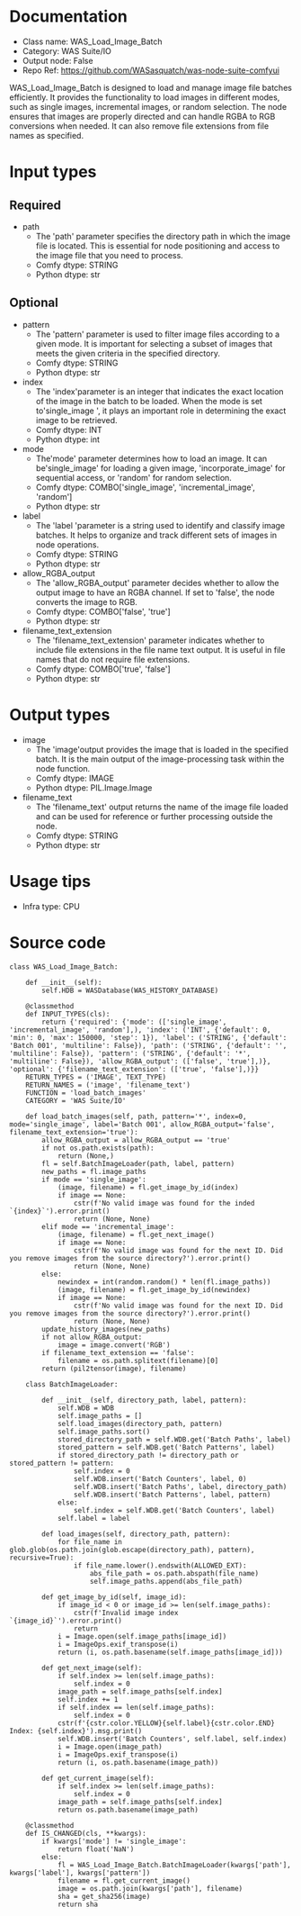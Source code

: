 # Documentation
- Class name: WAS_Load_Image_Batch
- Category: WAS Suite/IO
- Output node: False
- Repo Ref: https://github.com/WASasquatch/was-node-suite-comfyui

WAS_Load_Image_Batch is designed to load and manage image file batches efficiently. It provides the functionality to load images in different modes, such as single images, incremental images, or random selection. The node ensures that images are properly directed and can handle RGBA to RGB conversions when needed. It can also remove file extensions from file names as specified.

# Input types
## Required
- path
    - The 'path' parameter specifies the directory path in which the image file is located. This is essential for node positioning and access to the image file that you need to process.
    - Comfy dtype: STRING
    - Python dtype: str
## Optional
- pattern
    - The 'pattern' parameter is used to filter image files according to a given mode. It is important for selecting a subset of images that meets the given criteria in the specified directory.
    - Comfy dtype: STRING
    - Python dtype: str
- index
    - The 'index'parameter is an integer that indicates the exact location of the image in the batch to be loaded. When the mode is set to'single_image ', it plays an important role in determining the exact image to be retrieved.
    - Comfy dtype: INT
    - Python dtype: int
- mode
    - The'mode' parameter determines how to load an image. It can be'single_image' for loading a given image, 'incorporate_image' for sequential access, or 'random' for random selection.
    - Comfy dtype: COMBO['single_image', 'incremental_image', 'random']
    - Python dtype: str
- label
    - The 'label 'parameter is a string used to identify and classify image batches. It helps to organize and track different sets of images in node operations.
    - Comfy dtype: STRING
    - Python dtype: str
- allow_RGBA_output
    - The 'allow_RGBA_output' parameter decides whether to allow the output image to have an RGBA channel. If set to 'false', the node converts the image to RGB.
    - Comfy dtype: COMBO['false', 'true']
    - Python dtype: str
- filename_text_extension
    - The 'filename_text_extension' parameter indicates whether to include file extensions in the file name text output. It is useful in file names that do not require file extensions.
    - Comfy dtype: COMBO['true', 'false']
    - Python dtype: str

# Output types
- image
    - The 'image'output provides the image that is loaded in the specified batch. It is the main output of the image-processing task within the node function.
    - Comfy dtype: IMAGE
    - Python dtype: PIL.Image.Image
- filename_text
    - The 'filename_text' output returns the name of the image file loaded and can be used for reference or further processing outside the node.
    - Comfy dtype: STRING
    - Python dtype: str

# Usage tips
- Infra type: CPU

# Source code
```
class WAS_Load_Image_Batch:

    def __init__(self):
        self.HDB = WASDatabase(WAS_HISTORY_DATABASE)

    @classmethod
    def INPUT_TYPES(cls):
        return {'required': {'mode': (['single_image', 'incremental_image', 'random'],), 'index': ('INT', {'default': 0, 'min': 0, 'max': 150000, 'step': 1}), 'label': ('STRING', {'default': 'Batch 001', 'multiline': False}), 'path': ('STRING', {'default': '', 'multiline': False}), 'pattern': ('STRING', {'default': '*', 'multiline': False}), 'allow_RGBA_output': (['false', 'true'],)}, 'optional': {'filename_text_extension': (['true', 'false'],)}}
    RETURN_TYPES = ('IMAGE', TEXT_TYPE)
    RETURN_NAMES = ('image', 'filename_text')
    FUNCTION = 'load_batch_images'
    CATEGORY = 'WAS Suite/IO'

    def load_batch_images(self, path, pattern='*', index=0, mode='single_image', label='Batch 001', allow_RGBA_output='false', filename_text_extension='true'):
        allow_RGBA_output = allow_RGBA_output == 'true'
        if not os.path.exists(path):
            return (None,)
        fl = self.BatchImageLoader(path, label, pattern)
        new_paths = fl.image_paths
        if mode == 'single_image':
            (image, filename) = fl.get_image_by_id(index)
            if image == None:
                cstr(f'No valid image was found for the inded `{index}`').error.print()
                return (None, None)
        elif mode == 'incremental_image':
            (image, filename) = fl.get_next_image()
            if image == None:
                cstr(f'No valid image was found for the next ID. Did you remove images from the source directory?').error.print()
                return (None, None)
        else:
            newindex = int(random.random() * len(fl.image_paths))
            (image, filename) = fl.get_image_by_id(newindex)
            if image == None:
                cstr(f'No valid image was found for the next ID. Did you remove images from the source directory?').error.print()
                return (None, None)
        update_history_images(new_paths)
        if not allow_RGBA_output:
            image = image.convert('RGB')
        if filename_text_extension == 'false':
            filename = os.path.splitext(filename)[0]
        return (pil2tensor(image), filename)

    class BatchImageLoader:

        def __init__(self, directory_path, label, pattern):
            self.WDB = WDB
            self.image_paths = []
            self.load_images(directory_path, pattern)
            self.image_paths.sort()
            stored_directory_path = self.WDB.get('Batch Paths', label)
            stored_pattern = self.WDB.get('Batch Patterns', label)
            if stored_directory_path != directory_path or stored_pattern != pattern:
                self.index = 0
                self.WDB.insert('Batch Counters', label, 0)
                self.WDB.insert('Batch Paths', label, directory_path)
                self.WDB.insert('Batch Patterns', label, pattern)
            else:
                self.index = self.WDB.get('Batch Counters', label)
            self.label = label

        def load_images(self, directory_path, pattern):
            for file_name in glob.glob(os.path.join(glob.escape(directory_path), pattern), recursive=True):
                if file_name.lower().endswith(ALLOWED_EXT):
                    abs_file_path = os.path.abspath(file_name)
                    self.image_paths.append(abs_file_path)

        def get_image_by_id(self, image_id):
            if image_id < 0 or image_id >= len(self.image_paths):
                cstr(f'Invalid image index `{image_id}`').error.print()
                return
            i = Image.open(self.image_paths[image_id])
            i = ImageOps.exif_transpose(i)
            return (i, os.path.basename(self.image_paths[image_id]))

        def get_next_image(self):
            if self.index >= len(self.image_paths):
                self.index = 0
            image_path = self.image_paths[self.index]
            self.index += 1
            if self.index == len(self.image_paths):
                self.index = 0
            cstr(f'{cstr.color.YELLOW}{self.label}{cstr.color.END} Index: {self.index}').msg.print()
            self.WDB.insert('Batch Counters', self.label, self.index)
            i = Image.open(image_path)
            i = ImageOps.exif_transpose(i)
            return (i, os.path.basename(image_path))

        def get_current_image(self):
            if self.index >= len(self.image_paths):
                self.index = 0
            image_path = self.image_paths[self.index]
            return os.path.basename(image_path)

    @classmethod
    def IS_CHANGED(cls, **kwargs):
        if kwargs['mode'] != 'single_image':
            return float('NaN')
        else:
            fl = WAS_Load_Image_Batch.BatchImageLoader(kwargs['path'], kwargs['label'], kwargs['pattern'])
            filename = fl.get_current_image()
            image = os.path.join(kwargs['path'], filename)
            sha = get_sha256(image)
            return sha
```